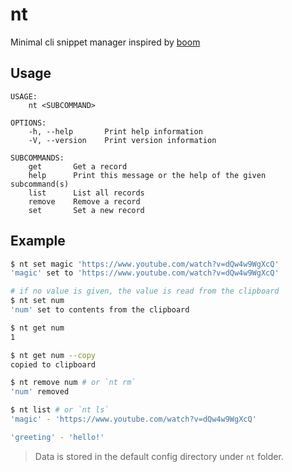 # nt

Minimal  cli snippet manager
inspired by [boom](https://github.com/holman/boom)

## Usage

```
USAGE:
    nt <SUBCOMMAND>

OPTIONS:
    -h, --help       Print help information
    -V, --version    Print version information

SUBCOMMANDS:
    get       Get a record
    help      Print this message or the help of the given subcommand(s)
    list      List all records
    remove    Remove a record
    set       Set a new record
```


## Example

```bash
$ nt set magic 'https://www.youtube.com/watch?v=dQw4w9WgXcQ'
'magic' set to 'https://www.youtube.com/watch?v=dQw4w9WgXcQ'

# if no value is given, the value is read from the clipboard
$ nt set num
'num' set to contents from the clipboard

$ nt get num
1

$ nt get num --copy
copied to clipboard

$ nt remove num # or `nt rm`
'num' removed

$ nt list # or `nt ls`
'magic' - 'https://www.youtube.com/watch?v=dQw4w9WgXcQ'

'greeting' - 'hello!'
```

> Data is stored in the default config directory under `nt` folder.
